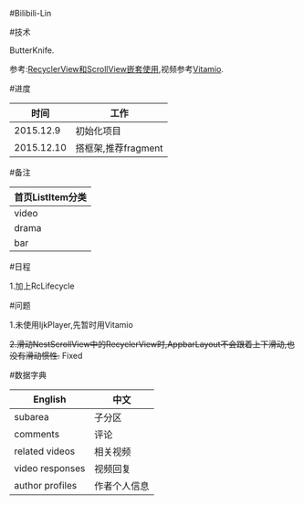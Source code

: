 #Bilibili-Lin

#技术

ButterKnife.

参考:[RecyclerView和ScrollView嵌套使用](http://www.bubuko.com/infodetail-777462.html),视频参考[Vitamio](https://github.com/yixia/VitamioBundle).

#进度

|    时间     |     工作        |
| ---------- | ------------ |
| 2015.12.9 |     初始化项目  |
| 2015.12.10 |   搭框架,推荐fragment  |

#备注

|首页ListItem分类|
| ---------- |
| video |
| drama |
| bar   |

#日程

1.加上RcLifecycle

#问题

1.未使用IjkPlayer,先暂时用Vitamio

~~2.滑动NestScrollView中的RecyclerView时,AppbarLayout不会跟着上下滑动,也没有滑动惯性.~~     Fixed

#数据字典

|    English            |     中文        |
| ----------            | ------------ |
| subarea               |     子分区  |
|     comments          | 评论 |
| related videos        | 相关视频 |    
|  video responses      | 视频回复 |    
|    author profiles    | 作者个人信息 | 
